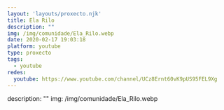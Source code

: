 ```yaml
---
layout: 'layouts/proxecto.njk'
title: Ela Rilo
description: ""
img: /img/comunidade/Ela_Rilo.webp
date: 2020-02-17 19:03:18
platform: youtube
type: proxecto
tags:
  - youtube
redes:
  youtube: https://www.youtube.com/channel/UCz8Ernt60vK9pUS95FEL9Xg
---
```

description: ""
img: /img/comunidade/Ela_Rilo.webp
